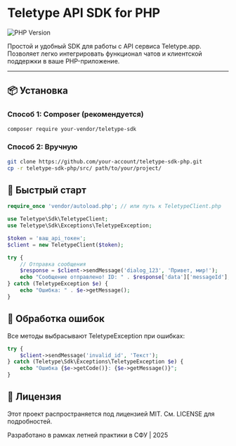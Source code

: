 # Teletype API SDK for PHP

![PHP Version](https://img.shields.io/badge/PHP-7.4%2B-blue.svg)

Простой и удобный SDK для работы с API сервиса Teletype.app. Позволяет легко интегрировать функционал чатов и клиентской поддержки в ваше PHP-приложение.

---

## 📦 Установка

### Способ 1: Composer (рекомендуется)

```bash
composer require your-vendor/teletype-sdk
```

### Способ 2: Вручную
```bash
git clone https://github.com/your-account/teletype-sdk-php.git
cp -r teletype-sdk-php/src/ path/to/your/project/
```

## 🚀 Быстрый старт
```php
require_once 'vendor/autoload.php'; // или путь к TeletypeClient.php

use Teletype\Sdk\TeletypeClient;
use Teletype\Sdk\Exceptions\TeletypeException;

$token = 'ваш_api_токен';
$client = new TeletypeClient($token);

try {
    // Отправка сообщения
    $response = $client->sendMessage('dialog_123', 'Привет, мир!');
    echo "Сообщение отправлено! ID: " . $response['data']['messageId'];
} catch (TeletypeException $e) {
    echo "Ошибка: " . $e->getMessage();
}
```

## 🚨 Обработка ошибок
Все методы выбрасывают TeletypeException при ошибках:
```php
try {
    $client->sendMessage('invalid_id', 'Текст');
} catch (Teletype\Sdk\Exceptions\TeletypeException $e) {
    echo "Ошибка {$e->getCode()}: {$e->getMessage()}";
}
```
## 📝 Лицензия
Этот проект распространяется под лицензией MIT. См. LICENSE для подробностей.

Разработано в рамках летней практики в СФУ | 2025
